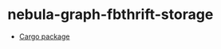 # nebula-graph-fbthrift-storage

* [Cargo package](https://crates.io/crates/nebula-graph-fbthrift-storage)
